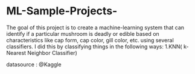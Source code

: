 # ML-Sample-Projects-

The goal of this project is to create a machine-learning system that can identify if a particular mushroom is deadly or edible based on characteristics like cap form, cap color, gill color, etc. using several classifiers.
I did this by classifying things in the following ways:
1.KNN( k-Nearest Neighbor Classifier)

















datasource : @Kaggle
